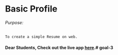 # Basic Profile

###### Purpose:
    To create a simple Resume on web.

#### Dear Students, Check out the live app [here](http://203.193.173.125/buildriseshine/design/basic-profile/).#   g o a l - 3  
 